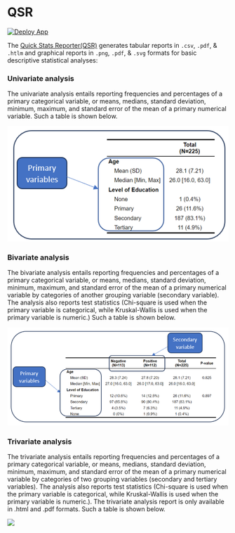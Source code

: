# QSR

[![Deploy App](https://github.com/corneliustanui/StatsReporter/actions/workflows/deploy-shinyapp.yml/badge.svg)](https://github.com/corneliustanui/StatsReporter/actions/workflows/deploy-shinyapp.yml)

The [Quick Stats Reporter(QSR)](https://corneliuskiplimo.shinyapps.io/StatsReporter/) generates tabular reports in `.csv`, `.pdf`, & `.htlm` and graphical reports in `.png`, `.pdf`, & `.svg` formats for basic descriptive statistical analyses:

### Univariate analysis

The univariate analysis entails reporting frequencies and percentages of a primary categorical variable, or means, medians, standard deviation, minimum, maximum, and standard error of the mean of a primary numerical variable. Such a table is shown below.

![](./www/primary_table.png)

### Bivariate analysis

The bivariate analysis entails reporting frequencies and percentages of a primary categorical variable, or means, medians, standard deviation, minimum, maximum, and standard error of the mean of a primary numerical variable by categories of another grouping variable (secondary variable). The analysis also reports test statistics (Chi-square is used when the primary variable is categorical, while Kruskal-Wallis is used when the primary variable is numeric.) Such a table is shown below.

![](./www/secondary_table.png)

### Trivariate analysis

The trivariate analysis entails reporting frequencies and percentages of a primary categorical variable, or means, medians, standard deviation, minimum, maximum, and standard error of the mean of a primary numerical variable by categories of two grouping variables (secondary and tertiary variables). The analysis also reports test statistics (Chi-square is used when the primary variable is categorical, while Kruskal-Wallis is used when the primary variable is numeric.). The trivariate analysis report is only available in .html and .pdf formats. Such a table is shown below.

![](./wwww/tertiary_table.png)
